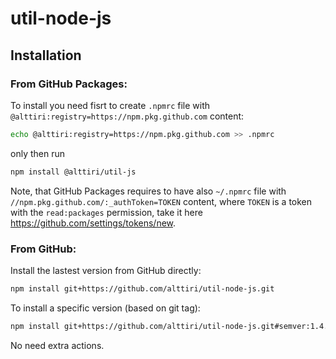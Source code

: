 # util-node-js

## Installation

### From GitHub Packages:
To install you need fisrt to create `.npmrc` file with `@alttiri:registry=https://npm.pkg.github.com` content:
```bash
echo @alttiri:registry=https://npm.pkg.github.com >> .npmrc
```

only then run

```bash
npm install @alttiri/util-js
```
Note, that GitHub Packages requires to have also `~/.npmrc` file with `//npm.pkg.github.com/:_authToken=TOKEN` content, where `TOKEN` is a token with the `read:packages` permission, take it here https://github.com/settings/tokens/new. 

### From GitHub:
Install the lastest version from GitHub directly:
```bash
npm install git+https://github.com/alttiri/util-node-js.git
```

To install a specific version (based on git tag):
```bash
npm install git+https://github.com/alttiri/util-node-js.git#semver:1.4.0
```

No need extra actions.
